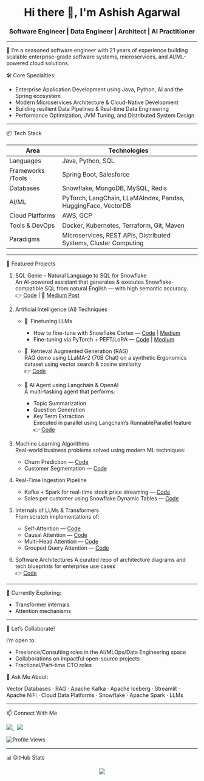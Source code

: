 <h1 align="center">Hi there 👋, I'm Ashish Agarwal</h1>
<h3 align="center">Software Engineer | Data Engineer | Architect | AI Practitioner </h3>

---

💼 I’m a seasoned software engineer with 21 years of experience building scalable enterprise-grade software systems, microservices, and AI/ML-powered cloud solutions.

🛠️ Core Specialties:

- Enterprise Application Development using Java, Python, AI and the Spring ecosystem  
- Modern Microservices Architecture & Cloud-Native Development  
- Building resilient Data Pipelines & Real-time Data Engineering  
- Performance Optimization, JVM Tuning, and Distributed System Design  

---

📦 Tech Stack

| Area              | Technologies                                                                 |
|-------------------|-------------------------------------------------------------------------------|
| Languages         | Java, Python, SQL                                                             |
| Frameworks /Tools | Spring Boot, Salesforce                                                       |
| Databases         | Snowflake, MongoDB, MySQL, Redis                                              |
| AI/ML             | PyTorch, LangChain, LLaMAIndex, Pandas, HuggingFace, VectorDB                 |
| Cloud Platforms   | AWS, GCP                                                                      |
| Tools & DevOps    | Docker, Kubernetes, Terraform, Git, Maven                                     |
| Paradigms         | Microservices, REST APIs, Distributed Systems, Cluster Computing              |

---

🌟 Featured Projects

1. SQL Genie – Natural Language to SQL for Snowflake  
   An AI-powered assistant that generates & executes Snowflake-compatible SQL from natural English — with high semantic accuracy.  
   👉 [Code](https://github.com/toashishagarwal/Snowflake-AI) | 📖 [Medium Post](https://toashishagarwal.medium.com/from-natural-language-to-sql-approaches-and-challenges-in-text2sql-d1252ff86321)

2. Artificial Intelligence (AI) Techniques

   - 🚀 Finetuning LLMs
     - How to fine-tune with Snowflake Cortex — [Code](https://github.com/toashishagarwal/Snowflake-AI/tree/main/3%20Fine%20Tuning%20LLM%20Model) | [Medium](https://toashishagarwal.medium.com/fine-tune-llm-model-using-snowflake-cortex-practical-use-case-5328a3f9038c)
     - Fine-tuning via PyTorch + PEFT/LoRA — [Code](https://github.com/toashishagarwal/DeepLearningPyTorch/blob/main/DemoFineTuningLLM.ipynb) | [Medium](https://toashishagarwal.medium.com/how-to-fine-tune-a-llm-using-lora-5fdb6dea11a6)

   - 🚀 Retrieval Augmented Generation (RAG)  
     RAG demo using LLaMA-2 (70B Chat) on a synthetic Ergonomics dataset using vector search & cosine similarity  
     👉 [Code](https://github.com/toashishagarwal/Snowflake-AI/blob/main/4%20RAG/demoRAG.ipynb)

   - 🚀 AI Agent using Langchain & OpenAI  
     A multi-tasking agent that performs:
     - Topic Summarization  
     - Question Generation  
     - Key Term Extraction  
     Executed in parallel using Langchain’s RunnableParallel feature
     👉 [Code](https://github.com/toashishagarwal/Langchain/blob/main/agent.py)

3. Machine Learning Algorithms  
   Real-world business problems solved using modern ML techniques:
   - Churn Prediction — [Code](https://github.com/toashishagarwal/ML-Programs/tree/main/ChurnPredictor)  
   - Customer Segmentation — [Code](https://github.com/toashishagarwal/ML-Programs/tree/main/CustomerSegmentation)

4. Real-Time Ingestion Pipeline
   - Kafka + Spark for real-time stock price streaming — [Code](https://github.com/toashishagarwal/demoRealTimePipeline)
   - Sales per customer using Snowflake Dynamic Tables — [Code](https://github.com/toashishagarwal/Snowflake-AI/blob/main/SnowflakeETL_DynamicTables.sql)

5. Internals of LLMs & Transformers  
   From scratch implementations of:
   - Self-Attention — [Code](https://github.com/toashishagarwal/InsideLLM-Transformers/blob/main/SelfAttention.ipynb)  
   - Causal Attention — [Code](https://github.com/toashishagarwal/InsideLLM-Transformers/blob/main/CausalAttention.ipynb)  
   - Multi-Head Attention — [Code](https://github.com/toashishagarwal/InsideLLM-Transformers/blob/main/MultiHeadAttention.ipynb)  
   - Grouped Query Attention — [Code](https://github.com/toashishagarwal/InsideLLM-Transformers/blob/main/GroupedQueryAttention.ipynb)  

6. Software Architectures
   A curated repo of architecture diagrams and tech blueprints for enterprise use cases  
   👉 [Code](https://github.com/toashishagarwal/ArchitectureDiagrams)

---

🧩 Currently Exploring:

- Transformer internals  
- Attention mechanisms

---

🤝 Let’s Collaborate!

I’m open to:

- Freelance/Consulting roles in the AI/MLOps/Data Engineering space  
- Collaborations on impactful open-source projects  
- Fractional/Part-time CTO roles

🧵 Ask Me About:

Vector Databases · RAG · Apache Kafka · Apache Iceberg · Streamlit · Apache NiFi · Cloud Data Platforms · Snowflake · Apache Spark · LLMs

---

📫 Connect With Me

<a href="https://www.linkedin.com/in/toashishagarwal15">
  <img src="https://img.shields.io/badge/LinkedIn-0077B5?style=flat-square&logo=linkedin&logoColor=white" />
</a> &nbsp;

<a href="https://toashishagarwal.medium.com/">
  <img src="https://img.shields.io/badge/Medium-12100E?style=flat-square&logo=medium&logoColor=white" />
</a>

![Profile Views](https://komarev.com/ghpvc/?username=toashishagarwal&color=green)

---

📊 GitHub Stats

<p align="center">
  <img src="https://github-readme-stats.vercel.app/api?username=toashishagarwal&show_icons=true&theme=transparent" />
</p>
